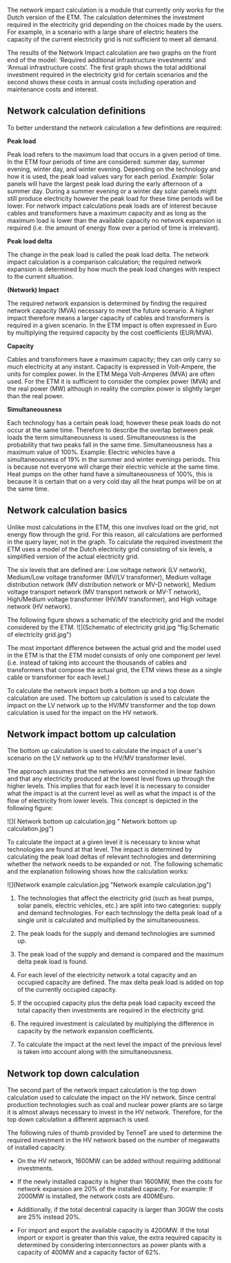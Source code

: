 The network impact calculation is a module that currently only works for the Dutch version of the ETM. The calculation determines the investment required in the electricity grid depending on the choices made by the users. For example, in a scenario with a large share of electric heaters the capacity of the current electricity grid is not sufficient to meet all demand.

The results of the Network Impact calculation are two graphs on the front end of the model: ‘Required additional infrastructure investments’ and ‘Annual infrastructure costs’. The first graph shows the total additional investment required in the electricity grid for certain scenarios and the second shows these costs in annual costs including operation and maintenance costs and interest.

Network calculation definitions
-------------------------------

To better understand the network calculation a few definitions are required:

**Peak load**

Peak load refers to the maximum load that occurs in a given period of time. In the ETM four periods of time are considered: summer day, summer evening, winter day, and winter evening. Depending on the technology and how it is used, the peak load values vary for each period. *Example*: Solar panels will have the largest peak load during the early afternoon of a summer day. During a summer evening or a winter day solar panels might still produce electricity however the peak load for these time periods will be lower. For network impact calculations peak loads are of interest because cables and transformers have a maximum capacity and as long as the maximum load is lower than the available capacity no network expansion is required (i.e. the amount of energy flow over a period of time is irrelevant).

**Peak load delta**

The change in the peak load is called the peak load delta. The network impact calculation is a comparison calculation; the required network expansion is determined by how much the peak load changes with respect to the current situation.

**(Network) Impact**

The required network expansion is determined by finding the required network capacity (MVA) necessary to meet the future scenario. A higher impact therefore means a larger capacity of cables and transformers is required in a given scenario. In the ETM impact is often expressed in Euro by multiplying the required capacity by the cost coefficients (EUR/MVA).

**Capacity**

Cables and transformers have a maximum capacity; they can only carry so much electricity at any instant. Capacity is expressed in Volt-Ampere, the units for complex power. In the ETM Mega Volt-Amperes (MVA) are often used. For the ETM it is sufficient to consider the complex power (MVA) and the real power (MW) although in reality the complex power is slightly larger than the real power.

**Simultaneousness**

Each technology has a certain peak load; however these peak loads do not occur at the same time. Therefore to describe the overlap between peak loads the term simultaneousness is used. Simultaneousness is the probability that two peaks fall in the same time. Simultaneousness has a maximum value of 100%. Example: Electric vehicles have a simultaneousness of 19% in the summer and winter evenings periods. This is because not everyone will charge their electric vehicle at the same time. Heat pumps on the other hand have a simultaneousness of 100%, this is because it is certain that on a very cold day all the heat pumps will be on at the same time.

Network calculation basics
--------------------------

Unlike most calculations in the ETM, this one involves load on the grid, not energy flow through the grid. For this reason, all calculations are performed in the query layer, not in the graph. To calculate the required investment the ETM uses a model of the Dutch electricity grid consisting of six levels, a simplified version of the actual electricity grid.

The six levels that are defined are: Low voltage network (LV network), Medium/Low voltage transformer (MV/LV transformer), Medium voltage distribution network (MV distribution network or MV-D network), Medium voltage transport network (MV transport network or MV-T network), High/Medium voltage transformer (HV/MV transformer), and High voltage network (HV network).

The following figure shows a schematic of the electricity grid and the model considered by the ETM. ![](Schematic of electricity grid.jpg "fig:Schematic of electricity grid.jpg")

The most important difference between the actual grid and the model used in the ETM is that the ETM model consists of only one component per level (i.e. instead of taking into account the thousands of cables and transformers that compose the actual grid, the ETM views these as a single cable or transformer for each level.)

To calculate the network impact both a bottom up and a top down calculation are used. The bottom up calculation is used to calculate the impact on the LV network up to the HV/MV transformer and the top down calculation is used for the impact on the HV network.

Network impact bottom up calculation
------------------------------------

The bottom up calculation is used to calculate the impact of a user's scenario on the LV network up to the HV/MV transformer level.

The approach assumes that the networks are connected in linear fashion and that any electricity produced at the lowest level flows up through the higher levels. This implies that for each level it is necessary to consider what the impact is at the current level as well as what the impact is of the flow of electricity from lower levels. This concept is depicted in the following figure:

![]( Network bottom up calculation.jpg " Network bottom up calculation.jpg")

To calculate the impact at a given level it is necessary to know what technologies are found at that level. The impact is determined by calculating the peak load deltas of relevant technologies and determining whether the network needs to be expanded or not. The following schematic and the explanation following shows how the calculation works:

![](Network example calculation.jpg "Network example calculation.jpg")

1. The technologies that affect the electricity grid (such as heat pumps, solar panels, electric vehicles, etc.) are split into two categories: supply and demand technologies. For each technology the delta peak load of a single unit is calculated and multiplied by the simultaneousness.

2. The peak loads for the supply and demand technologies are summed up.

3. The peak load of the supply and demand is compared and the maximum delta peak load is found.

4. For each level of the electricity network a total capacity and an occupied capacity are defined. The max delta peak load is added on top of the currently occupied capacity.

5. If the occupied capacity plus the delta peak load capacity exceed the total capacity then investments are required in the electricity grid.

6. The required investment is calculated by multiplying the difference in capacity by the network expansion coefficients.

7. To calculate the impact at the next level the impact of the previous level is taken into account along with the simultaneousness.

Network top down calculation
----------------------------

The second part of the network impact calculation is the top down calculation used to calculate the impact on the HV network. Since central production technologies such as coal and nuclear power plants are so large it is almost always necessary to invest in the HV network. Therefore, for the top down calculation a different approach is used.

The following rules of thumb provided by TenneT are used to determine the required investment in the HV network based on the number of megawatts of installed capacity.

- On the HV network, 1600MW can be added without requiring additional investments.

- If the newly installed capacity is higher than 1600MW, then the costs for network expansion are 20% of the installed capacity. For example: If 2000MW is installed, the network costs are 400MEuro.

- Additionally, if the total decentral capacity is larger than 30GW the costs are 25% instead 20%.

- For import and export the available capacity is 4200MW. If the total import or export is greater than this value, the extra required capacity is determined by considering interconnectors as power plants with a capacity of 400MW and a capacity factor of 62%.
